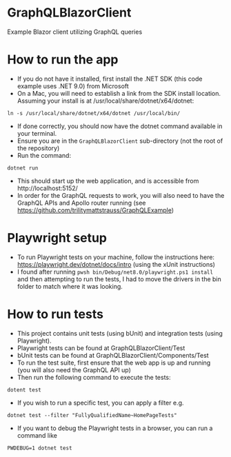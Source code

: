 # GraphQLBlazorClient
Example Blazor client utilizing GraphQL queries

# How to run the app

* If you do not have it installed, first install the .NET SDK (this code example uses .NET 9.0) from Microsoft
* On a Mac, you will need to establish a link from the SDK install location. Assuming your install is at /usr/local/share/dotnet/x64/dotnet:
```
ln -s /usr/local/share/dotnet/x64/dotnet /usr/local/bin/
```
* If done correctly, you should now have the dotnet command available in your terminal.
* Ensure you are in the `GraphQLBlazorClient` sub-directory (not the root of the repository)
* Run the command:
```
dotnet run
```
* This should start up the web application, and is accessible from http://localhost:5152/
* In order for the GraphQL requests to work, you will also need to have the GraphQL APIs and Apollo router running (see https://github.com/trilitymattstrauss/GraphQLExample)

# Playwright setup

* To run Playwright tests on your machine, follow the instructions here: https://playwright.dev/dotnet/docs/intro (using the xUnit instructions)
* I found after running `pwsh bin/Debug/net8.0/playwright.ps1 install` and then attempting to run the tests, I had to move the drivers in the bin folder to match where it was looking.

# How to run tests

* This project contains unit tests (using bUnit) and integration tests (using Playwright).
* Playwright tests can be found at GraphQLBlazorClient/Test
* bUnit tests can be found at GraphQLBlazorClient/Components/Test
* To run the test suite, first ensure that the web app is up and running (you will also need the GraphQL API up)
* Then run the following command to execute the tests:
```
dotent test
```
* If you wish to run a specific test, you can apply a filter e.g.
```
dotnet test --filter "FullyQualifiedName~HomePageTests"
```
* If you want to debug the Playwright tests in a browser, you can run a command like
```
PWDEBUG=1 dotnet test
```